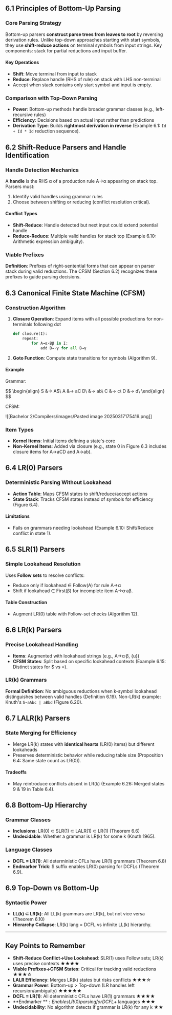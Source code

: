 ## 6.1 Principles of Bottom-Up Parsing

### Core Parsing Strategy

Bottom-up parsers **construct parse trees from leaves to root** by reversing derivation rules. Unlike top-down approaches starting with start symbols, they use **shift-reduce actions** on terminal symbols from input strings. Key components: stack for partial reductions and input buffer.

#### Key Operations

- **Shift**: Move terminal from input to stack
- **Reduce**: Replace handle (RHS of rule) on stack with LHS non-terminal
- Accept when stack contains only start symbol and input is empty.

### Comparison with Top-Down Parsing

- **Power**: Bottom-up methods handle broader grammar classes (e.g., left-recursive rules)
- **Efficiency**: Decisions based on actual input rather than predictions
- **Derivation Type**: Builds **rightmost derivation in reverse** (Example 6.1: `Id + Id * Id` reduction sequence).

## 6.2 Shift-Reduce Parsers and Handle Identification

### Handle Detection Mechanics

A **handle** is the RHS α of a production rule A→α appearing on stack top. Parsers must:

1. Identify valid handles using grammar rules
2. Choose between shifting or reducing (conflict resolution critical).

#### Conflict Types

- **Shift-Reduce**: Handle detected but next input could extend potential handle
- **Reduce-Reduce**: Multiple valid handles for stack top (Example 6.10: Arithmetic expression ambiguity).

### Viable Prefixes

**Definition**: Prefixes of right-sentential forms that can appear on parser stack during valid reductions. The CFSM (Section 6.2) recognizes these prefixes to guide parsing decisions.

## 6.3 Canonical Finite State Machine (CFSM)

### Construction Algorithm

1. **Closure Operation**: Expand items with all possible productions for non-terminals following dot

   ```python
   def closure(I):
       repeat:
           for A→α·Bβ in I:
               add B→·γ for all B→γ
   ```

2. **Goto Function**: Compute state transitions for symbols (Algorithm 9).

#### Example

Grammar:

$$
\begin{align}
S &→ A$\\
A &→ aC D\\
  &→ ab\\
C &→ c\\
D &→ d\\
\end{align}
$$

CFSM:

![[Bachelor 2/Compilers/images/Pasted image 20250317175419.png]]

### Item Types

- **Kernel Items**: Initial items defining a state's core
- **Non-Kernel Items**: Added via closure (e.g., state 0 in Figure 6.3 includes closure items for A→aCD and A→ab).

## 6.4 LR(0) Parsers

### Deterministic Parsing Without Lookahead

- **Action Table**: Maps CFSM states to shift/reduce/accept actions
- **State Stack**: Tracks CFSM states instead of symbols for efficiency (Figure 6.4).

#### Limitations

- Fails on grammars needing lookahead (Example 6.10: Shift/Reduce conflict in state 1).

## 6.5 SLR(1) Parsers

### Simple Lookahead Resolution

Uses **Follow sets** to resolve conflicts:

- Reduce only if lookahead ∈ Follow(A) for rule A→α
- Shift if lookahead ∈ First(β) for incomplete item A→α·aβ.

#### Table Construction

- Augment LR(0) table with Follow-set checks (Algorithm 12).

## 6.6 LR(k) Parsers

### Precise Lookahead Handling

- **Items**: Augmented with lookahead strings (e.g., A→α·β, {u})
- **CFSM States**: Split based on specific lookahead contexts (Example 6.15: Distinct states for $ vs =).

### LR(k) Grammars

**Formal Definition**: No ambiguous reductions when k-symbol lookahead distinguishes between valid handles (Definition 6.19). Non-LR(k) example: Knuth's `S→aAbc | aBbd` (Figure 6.20).

## 6.7 LALR(k) Parsers

### State Merging for Efficiency

- Merge LR(k) states with **identical hearts** (LR(0) items) but different lookaheads
- Preserves deterministic behavior while reducing table size (Proposition 6.4: Same state count as LR(0)).

#### Tradeoffs

- May reintroduce conflicts absent in LR(k) (Example 6.26: Merged states 9 & 19 in Table 6.4).

## 6.8 Bottom-Up Hierarchy

### Grammar Classes

- **Inclusions**: LR(0) ⊂ SLR(1) ⊂ LALR(1) ⊂ LR(1) (Theorem 6.6)
- **Undecidable**: Whether a grammar is LR(k) for some k (Knuth 1965).

### Language Classes

- **DCFL = LR(1)**: All deterministic CFLs have LR(1) grammars (Theorem 6.8)
- **Endmarker Trick**: $ suffix enables LR(0) parsing for DCFLs (Theorem 6.9).

## 6.9 Top-Down vs Bottom-Up

### Syntactic Power

- **LL(k) ⊂ LR(k)**: All LL(k) grammars are LR(k), but not vice versa (Theorem 6.10)
- **Hierarchy Collapse**: LR(k) lang = DCFL vs infinite LL(k) hierarchy.

---

## Key Points to Remember

- **Shift-Reduce Conflict→Use Lookahead**: SLR(1) uses Follow sets; LR(k) uses precise contexts ★★★★
- **Viable Prefixes→CFSM States**: Critical for tracking valid reductions ★★★☆
- **LALR Efficiency**: Merges LR(k) states but risks conflicts ★★★☆
- **Grammar Power**: Bottom-up > Top-down (LR handles left recursion/ambiguity) ★★★★★
- **DCFL = LR(1)**: All deterministic CFLs have LR(1) grammars ★★★★
- **Endmarker $**: Enables LR(0) parsing for DCFL+$ languages ★★★
- **Undecidability**: No algorithm detects if grammar is LR(k) for any k ★★
